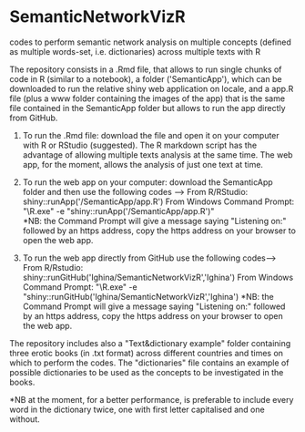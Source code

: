 # SemanticNetworkVizR
codes to perform semantic network analysis on multiple concepts (defined as multiple words-set, i.e. dictionaries) across multiple texts with R



The repository consists in a .Rmd file, that allows to run single chunks of code in R (similar to a notebook), a folder ('SemanticApp'), which can be downloaded to run the relative shiny web application on locale, and a app.R file (plus a www folder containing the images of the app) that is the same file contained in the SemanticApp folder but allows to run the app directly from GitHub.

1) To run the .Rmd file: download the file and open it on your computer with R or RStudio (suggested). The R markdown script has the advantage of allowing multiple texts analysis at the same time. The web app, for the moment, allows the analysis of just one text at time. 

2) To run the web app on your computer: download the SemanticApp folder and then use the following codes -->                             From R/RStudio: shiny::runApp('<the SemanticApp location on your computer>/SemanticApp/app.R')
From Windows Command Prompt: "<the location of R on your computer>\R.exe" -e "shiny::runApp('<the SemanticApp location on your computer>/SemanticApp/app.R')"    
*NB: the Command Prompt will give a message saying "Listening on:" followed by an https address, copy the https address on your browser to open the web app.
  
3) To run the web app directly from GitHub use the following codes-->
From R/Rstudio: shiny::runGitHub('Ighina/SemanticNetworkVizR','Ighina')
From Windows Command Prompt: "<the location of R on your computer>\R.exe" -e "shiny::runGitHub('Ighina/SemanticNetworkVizR','Ighina')
*NB: the Command Prompt will give a message saying "Listening on:" followed by an https address, copy the https address on your browser to open the web app.

The repository includes also a "Text&dictionary example" folder containing three erotic books (in .txt format) across different countries and times on which to perform the codes. The "dictionaries" file contains an example of possible dictionaries to be used as the concepts to be investigated in the books.

*NB at the moment, for a better performance, is preferable to include every word in the dictionary twice, one with first letter capitalised and one without.
